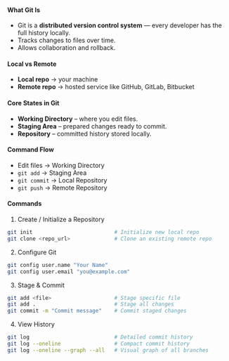 #### **What Git Is**
- Git is a **distributed version control system** — every developer has the full history locally.
- Tracks changes to files over time.
- Allows collaboration and rollback.

#### **Local vs Remote**
- **Local repo** → your machine
- **Remote repo** → hosted service like GitHub, GitLab, Bitbucket

#### **Core States in Git**
- **Working Directory** – where you edit files.
- **Staging Area** – prepared changes ready to commit.
- **Repository** – committed history stored locally.

#### **Command Flow**
- Edit files → Working Directory  
- `git add` → Staging Area  
- `git commit` → Local Repository  
- `git push` → Remote Repository  

#### **Commands**
1. Create / Initialize a Repository
```bash
git init                          # Initialize new local repo
git clone <repo_url>              # Clone an existing remote repo
```
2. Configure Git
```bash
git config user.name "Your Name"
git config user.email "you@example.com"
```
3. Stage & Commit
```bash
git add <file>                    # Stage specific file
git add .                         # Stage all changes
git commit -m "Commit message"    # Commit staged changes
```
4. View History
```bash
git log                           # Detailed commit history
git log --oneline                 # Compact commit history
git log --oneline --graph --all   # Visual graph of all branches
```